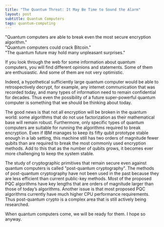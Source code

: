 ```yaml
---
title: "The Quantum Threat: It May Be Time to Sound the Alarm"
layout: post
subtitle: Quantum Computers
tags: quantum-computing
---
```

"Quantum computers are able to break even the most secure encryption algorithm."<br />
"Quantum computers could crack Bitcoin."<br />
"The quantum future may hold many unpleasant surprises."

If you look through the web for some information about quantum computers, you will find different opinions and statements. Some of them are enthusiastic. And some of them are not very optimistic.

Indeed, a hypothetical sufficiently large quantum computer would be able to retrospectively decrypt, for example, any internet communication that was recorded today, and many types of information need to remain confidential for decades. Thus even the possibility of a future super-powerful quantum computer is something that we should be thinking about today.

The good news is that not all encryption will be broken in the quantum world: some algorithms that do not use factorization as their mathematical base will remain robust. Furthermore, only specific types of quantum computers are suitable for running the algorithms required to break encryption. Even if IBM manages to keep its fifty qubit prototype stable enough in a lab setting, this machine still has two orders of magnitude fewer qubits than are required to break the most commonly used encryption methods. Add to this that as the number of qubits grows, it becomes ever more challenging to keep the system stable.

The study of cryptographic primitives that remain secure even against quantum computers is called "post-quantum cryptography". The methods of post-quantum cryptography have not been used in the past because they are less efficient than current public-key methods. Most of the proposed PQC algorithms have key lengths that are orders of magnitude larger than those of today’s algorithms. Another issue is that most proposed PQC algorithms currently have much higher CPU performance requirements. Thus post-quantum crypto is a complex area that is still actively being researched.

When quantum computers come, we will be ready for them. I hope so anyway.
